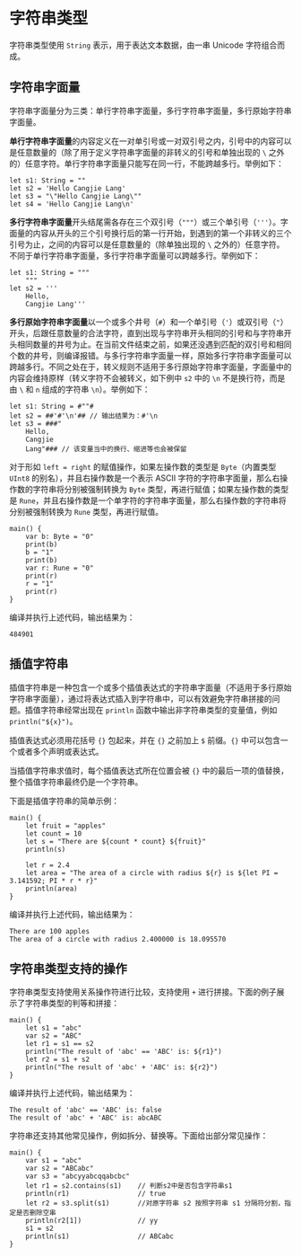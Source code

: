 # 字符串类型

字符串类型使用 `String` 表示，用于表达文本数据，由一串 Unicode 字符组合而成。

## 字符串字面量

字符串字面量分为三类：单行字符串字面量，多行字符串字面量，多行原始字符串字面量。

**单行字符串字面量**的内容定义在一对单引号或一对双引号之内，引号中的内容可以是任意数量的（除了用于定义字符串字面量的非转义的引号和单独出现的 `\` 之外的）任意字符。单行字符串字面量只能写在同一行，不能跨越多行。举例如下：

<!-- compile -->

```cangjie
let s1: String = ""
let s2 = 'Hello Cangjie Lang'
let s3 = "\"Hello Cangjie Lang\""
let s4 = 'Hello Cangjie Lang\n'
```

**多行字符串字面量**开头结尾需各存在三个双引号（`"""`）或三个单引号（`'''`）。字面量的内容从开头的三个引号换行后的第一行开始，到遇到的第一个非转义的三个引号为止，之间的内容可以是任意数量的（除单独出现的 `\` 之外的）任意字符。不同于单行字符串字面量，多行字符串字面量可以跨越多行。举例如下：

<!-- compile -->

```cangjie
let s1: String = """
    """
let s2 = '''
    Hello,
    Cangjie Lang'''
```

**多行原始字符串字面量**以一个或多个井号（`#`）和一个单引号（`'`）或双引号（`"`）开头，后跟任意数量的合法字符，直到出现与字符串开头相同的引号和与字符串开头相同数量的井号为止。在当前文件结束之前，如果还没遇到匹配的双引号和相同个数的井号，则编译报错。与多行字符串字面量一样，原始多行字符串字面量可以跨越多行。不同之处在于，转义规则不适用于多行原始字符串字面量，字面量中的内容会维持原样（转义字符不会被转义，如下例中 `s2` 中的 `\n` 不是换行符，而是由 `\` 和 `n` 组成的字符串 `\n`）。举例如下：

<!-- compile -->

```cangjie
let s1: String = #""#
let s2 = ##'#'\n'## // 输出结果为：#'\n
let s3 = ###"
    Hello,
    Cangjie
    Lang"### // 该变量当中的换行、缩进等也会被保留
```

对于形如 `left = right` 的赋值操作，如果左操作数的类型是 `Byte`（内置类型 `UInt8` 的别名），并且右操作数是一个表示 ASCII 字符的字符串字面量，那么右操作数的字符串将分别被强制转换为 `Byte` 类型，再进行赋值；如果左操作数的类型是 `Rune`，并且右操作数是一个单字符的字符串字面量，那么右操作数的字符串将分别被强制转换为 `Rune` 类型，再进行赋值。

<!-- verify -->

```cangjie
main() {
    var b: Byte = "0"
    print(b)
    b = "1"
    print(b)
    var r: Rune = "0"
    print(r)
    r = "1"
    print(r)
}
```

编译并执行上述代码，输出结果为：

```text
484901
```

## 插值字符串

插值字符串是一种包含一个或多个插值表达式的字符串字面量（不适用于多行原始字符串字面量），通过将表达式插入到字符串中，可以有效避免字符串拼接的问题。插值字符串经常出现在 `println` 函数中输出非字符串类型的变量值，例如 `println("${x}")`。

插值表达式必须用花括号 `{}` 包起来，并在 `{}` 之前加上 `$` 前缀。`{}` 中可以包含一个或者多个声明或表达式。

当插值字符串求值时，每个插值表达式所在位置会被 `{}` 中的最后一项的值替换，整个插值字符串最终仍是一个字符串。

下面是插值字符串的简单示例：

<!-- verify -->

```cangjie
main() {
    let fruit = "apples"
    let count = 10
    let s = "There are ${count * count} ${fruit}"
    println(s)

    let r = 2.4
    let area = "The area of a circle with radius ${r} is ${let PI = 3.141592; PI * r * r}"
    println(area)
}
```

编译并执行上述代码，输出结果为：

```text
There are 100 apples
The area of a circle with radius 2.400000 is 18.095570
```

## 字符串类型支持的操作

字符串类型支持使用关系操作符进行比较，支持使用 `+` 进行拼接。下面的例子展示了字符串类型的判等和拼接：

<!-- verify -->

```cangjie
main() {
    let s1 = "abc"
    var s2 = "ABC"
    let r1 = s1 == s2
    println("The result of 'abc' == 'ABC' is: ${r1}")
    let r2 = s1 + s2
    println("The result of 'abc' + 'ABC' is: ${r2}")
}
```

编译并执行上述代码，输出结果为：

```text
The result of 'abc' == 'ABC' is: false
The result of 'abc' + 'ABC' is: abcABC
```

字符串还支持其他常见操作，例如拆分、替换等。下面给出部分常见操作：

<!-- run -->

```cangjie
main() {
    var s1 = "abc"
    var s2 = "ABCabc"
    var s3 = "abcyyabcqqabcbc"
    let r1 = s2.contains(s1)    // 判断s2中是否包含字符串s1
    println(r1)                 // true
    let r2 = s3.split(s1)       //对原字符串 s2 按照字符串 s1 分隔符分割，指定是否删除空串
    println(r2[1])              // yy
    s1 = s2
    println(s1)                 // ABCabc
}
```
